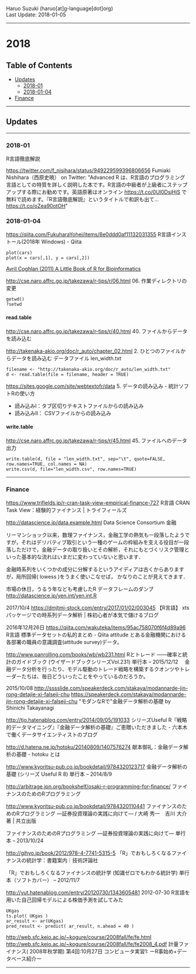 Haruo Suzuki (haruo[at]g-language[dot]org)  
Last Update: 2018-01-05

----------

# 2018

## Table of Contents
- [Updates](#updates)
  - [2018-01](#2018-01)
  - [2018-01-04](#2018-01-04)
- [Finance](#finance)

----------

## Updates

----------

### 2018-01

R言語徹底解説

https://twitter.com/f_nisihara/status/949229599396806656
Fumiaki Nishihara（西原史暁） on Twitter: "Advanced R は、R言語のプログラミング言語としての特質を詳しく説明した本です。R言語の中級者が上級者にステップアップする際にお勧めです。英語原著はオンライン https://t.co/0Ul0DsjHjS で無料で読めます。『R言語徹底解説』というタイトルで和訳も出て… https://t.co/oZea90otOH"


### 2018-01-04

https://qiita.com/FukuharaYohei/items/8e0ddd0af11132031355
R言語インストール(2018年 Windows) - Qiita

	plot(cars)
	plot(x = cars[,1], y = cars[,2])

[Avril Coghlan (2011) A Little Book of R for Bioinformatics](https://github.com/haruosuz/r4bioinfo/tree/master/R_Avril_Coghlan)

http://cse.naro.affrc.go.jp/takezawa/r-tips/r/06.html
06. 作業ディレクトリの変更

	getwd()
	?setwd

#### read.table

http://cse.naro.affrc.go.jp/takezawa/r-tips/r/40.html
40. ファイルからデータを読み込む

http://takenaka-akio.org/doc/r_auto/chapter_02.html
2. ひとつのファイルからデータを読み込む
データファイル len_width.txt

	filename <- "http://takenaka-akio.org/doc/r_auto/len_width.txt"
	d <- read.table(file = filename, header = TRUE)

https://sites.google.com/site/webtextofr/data
5. データの読み込み - 統計ソフトRの使い方
- 読み込みI：タブ区切りテキストファイルからの読み込み
- 読み込みII： CSVファイルからの読み込み

#### write.table

http://cse.naro.affrc.go.jp/takezawa/r-tips/r/45.html
45. ファイルへのデータ出力

	write.table(d, file = "len_width.txt", sep="\t", quote=FALSE, row.names=TRUE, col.names = NA)
	write.csv(d, file="len_width.csv", row.names=TRUE)

----------
### Finance

https://www.trifields.jp/r-cran-task-view-empirical-finance-727
R言語 CRAN Task View：経験的ファイナンス | トライフィールズ

http://datascience.jp/data.example.html
Data Science Consortium
金融

リーマンショック以来，数理ファイナンス，金融工学の熱気も一段落したようですが，それはデリバティブ取引という一種のゲームの枠組みを支える役目が一段落しただけで，金融データの取り扱いとその解析，それにもとづくリスク管理といった基本的な流れはいまだに変わっていないと思います．

金融時系列をいくつかの成分に分解するというアイディアは古くからありますが，局所回帰( lowess )をうまく使いこなせば， かなりのことが見えてきます．

市場の休日，うるう年なども考慮したR データフレームのダンプ http://datascience.jp/yen.int/yen.int.R

2017/10/4
https://dmjtmj-stock.com/entry/2017/01/02/003045
【R言語】 xtsパッケージでの時系列データ解析 | 株初心者が本気で儲けるブログ

2016年12月26日
https://qiita.com/wakuteka/items/95ac758070f6f4d89a96
R言語 標準データセットの私的まとめ - Qiita
attitude
とある金融機関における各部署の職員の意識調査(attitude survey)データ。

http://www.panrolling.com/books/wb/wb231.html
Rとトレード ――確率と統計のガイドブック (ウイザードブックシリーズVol.231) 単行本 – 2015/12/12
　金融データ分析を行ったり、モデル駆動のトレード戦略を構築するクオンツやトレーダーたちは、毎日どういったことをやっているのだろうか。

2015/10/08
http://sssslide.com/speakerdeck.com/stakaya/modannarde-jin-rong-detajie-xi-falseji-chu
https://speakerdeck.com/stakaya/modannarde-jin-rong-detajie-xi-falseji-chu
"モダンなRで"金融データ解析の基礎 by Shinichi Takayanagi

http://tjo.hatenablog.com/entry/2014/09/05/191033
シリーズUseful R『戦略的データマイニング』『金融データ解析の基礎』ご恵贈いただきました - 六本木で働くデータサイエンティストのブログ

http://d.hatena.ne.jp/hotoku/20140809/1407576274
献本御礼：金融データ解析の基礎 - hotoku とは

http://www.kyoritsu-pub.co.jp/bookdetail/9784320123717
金融データ解析の基礎 (シリーズ Useful R 8) 単行本 – 2014/8/9

http://arbitrage.jpn.org/bookshelf/osaki-r-programming-for-finance/
ファイナンスのためのRプログラミング

http://www.kyoritsu-pub.co.jp/bookdetail/9784320110441
ファイナンスのためのRプログラミング ―証券投資理論の実践に向けて― / 大崎 秀一　吉川 大介　著 | 共立出版

ファイナンスのためのRプログラミング ―証券投資理論の実践に向けて― 単行本 – 2013/10/24

http://gihyo.jp/book/2012/978-4-7741-5315-5
「R」でおもしろくなるファイナンスの統計学：書籍案内｜技術評論社

「R」でおもしろくなるファイナンスの統計学 (知識ゼロでもわかる統計学) 単行本（ソフトカバー） – 2012/11/7

http://yut.hatenablog.com/entry/20120730/1343605481
2012-07-30
R言語を用いた自己回帰モデルによる株価予測を試してみた

	UKgas
	ts.plot( UKgas )
	ar_result <- ar(UKgas)
	pred_result <- predict( ar_result, n.ahead = 40 )

http://web.sfc.keio.ac.jp/~kogure/course/2008fall/fe/fe.html
http://web.sfc.keio.ac.jp/~kogure/course/2008fall/fe/fe2008_4.pdf
計量ファイナンス( 2008年秋学期) 第4回:10月27日コンピュータ実習1: ーR事始め+データベース紹介ー

----------

